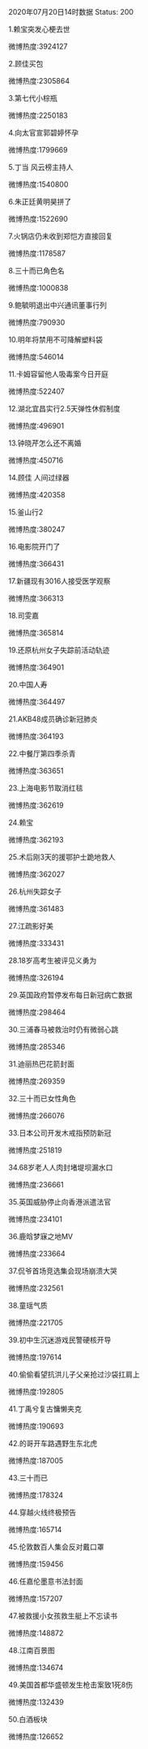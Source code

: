 2020年07月20日14时数据
Status: 200

1.赖宝突发心梗去世

微博热度:3924127

2.顾佳买包

微博热度:2305864

3.第七代小棕瓶

微博热度:2250183

4.向太官宣郭碧婷怀孕

微博热度:1799669

5.丁当 风云榜主持人

微博热度:1540800

6.朱正廷黄明昊拼了

微博热度:1522690

7.火锅店仍未收到郑恺方直接回复

微博热度:1178587

8.三十而已角色名

微博热度:1000838

9.鲍毓明退出中兴通讯董事行列

微博热度:790930

10.明年将禁用不可降解塑料袋

微博热度:546014

11.卡姆容留他人吸毒案今日开庭

微博热度:522407

12.湖北宜昌实行2.5天弹性休假制度

微博热度:496901

13.钟晓芹怎么还不离婚

微博热度:450716

14.顾佳 人间过绿器

微博热度:420358

15.釜山行2

微博热度:380247

16.电影院开门了

微博热度:366431

17.新疆现有3016人接受医学观察

微博热度:366313

18.司雯嘉

微博热度:365814

19.还原杭州女子失踪前活动轨迹

微博热度:364901

20.中国人寿

微博热度:364497

21.AKB48成员确诊新冠肺炎

微博热度:364193

22.中餐厅第四季杀青

微博热度:363651

23.上海电影节取消红毯

微博热度:362619

24.赖宝

微博热度:362193

25.术后刚3天的援鄂护士跪地救人

微博热度:362027

26.杭州失踪女子

微博热度:361483

27.江疏影好美

微博热度:333431

28.18岁高考生被评见义勇为

微博热度:326194

29.英国政府暂停发布每日新冠病亡数据

微博热度:298464

30.三浦春马被救治时仍有微弱心跳

微博热度:285346

31.迪丽热巴花箭封面

微博热度:269359

32.三十而已女性角色

微博热度:266076

33.日本公司开发木戒指预防新冠

微博热度:251819

34.68岁老人人肉封堵堤坝漏水口

微博热度:236661

35.英国威胁停止向香港派遣法官

微博热度:234101

36.鹿晗梦寐之地MV

微博热度:233664

37.侃爷首场竞选集会现场崩溃大哭

微博热度:232561

38.童瑶气质

微博热度:221705

39.初中生沉迷游戏民警硬核开导

微博热度:197614

40.偷偷看望抗洪儿子父亲抢过沙袋扛肩上

微博热度:192805

41.丁禹兮复古慵懒夹克

微博热度:190693

42.的哥开车路遇野生东北虎

微博热度:187005

43.三十而已

微博热度:178324

44.穿越火线终极预告

微博热度:165714

45.伦敦数百人集会反对戴口罩

微博热度:159456

46.任嘉伦墨意书法封面

微博热度:157207

47.被救援小女孩救生艇上不忘读书

微博热度:148872

48.江南百景图

微博热度:134674

49.美国首都华盛顿发生枪击案致1死8伤

微博热度:132439

50.白酒板块

微博热度:126652

